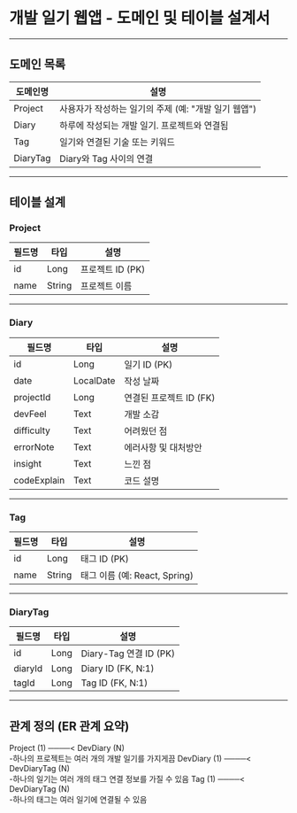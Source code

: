 # 개발 일기 웹앱 - 도메인 및 테이블 설계서

---

## 도메인 목록

| 도메인명   | 설명                                      |
| ---------- | ----------------------------------------- |
| Project    | 사용자가 작성하는 일기의 주제 (예: "개발 일기 웹앱") |
| Diary      | 하루에 작성되는 개발 일기. 프로젝트와 연결됨         |
| Tag        | 일기와 연결된 기술 또는 키워드                     |
| DiaryTag   | Diary와 Tag 사이의 연결                          |

---

## 테이블 설계

### Project

| 필드명 | 타입     | 설명               |
| ------ | -------- | ------------------ |
| id     | Long     | 프로젝트 ID (PK)    |
| name   | String   | 프로젝트 이름        |

---

### Diary

| 필드명       | 타입        | 설명                      |
| ------------ | ----------- | ------------------------- |
| id           | Long        | 일기 ID (PK)               |
| date         | LocalDate   | 작성 날짜                   |
| projectId    | Long        | 연결된 프로젝트 ID (FK)     |
| devFeel      | Text        | 개발 소감                   |
| difficulty   | Text        | 어려웠던 점                  |
| errorNote    | Text        | 에러사항 및 대처방안            |
| insight      | Text        | 느낀 점                     |
| codeExplain  | Text        | 코드 설명                   |

---

### Tag

| 필드명 | 타입   | 설명                          |
| ------ | ------ | ----------------------------- |
| id     | Long   | 태그 ID (PK)                   |
| name   | String | 태그 이름 (예: React, Spring)   |

---

### DiaryTag

| 필드명   | 타입 | 설명                        |
| -------- | ---- | --------------------------- |
| id       | Long | Diary-Tag 연결 ID (PK)      |
| diaryId  | Long | Diary ID (FK, N:1)          |
| tagId    | Long | Tag ID (FK, N:1)            |

---

## 관계 정의 (ER 관계 요약)
Project (1) ────< DevDiary (N)            
-하나의 프로젝트는 여러 개의 개발 일기를 가지게끔
DevDiary (1) ────< DevDiaryTag (N)        
-하나의 일기는 여러 개의 태그 연결 정보를 가질 수 있음
Tag (1) ────< DevDiaryTag (N)             
-하나의 태그는 여러 일기에 연결될 수 있음
